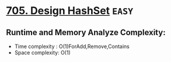 # [705. Design HashSet](https://leetcode.com/problems/design-hashset/description/) `EASY`
## Runtime and Memory Analyze Complexity:
- Time complexity : O(1)ForAdd,Remove,Contains
- Space complexity: O(1)
